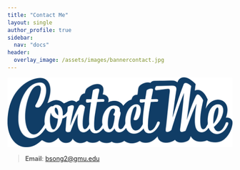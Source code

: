 ```yaml
---
title: "Contact Me"
layout: single
author_profile: true
sidebar:
  nav: "docs"
header:
  overlay_image: /assets/images/bannercontact.jpg
---
```

![Contact Me](/assets/images/contactme.gif)

> **Email**: bsong2@gmu.edu  


